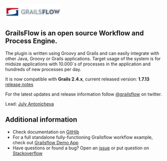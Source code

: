 ![](https://github.com/OpusCapita/grailsflow-app/blob/master/web-app/images/layout/grailsflowLogo.jpg)

## GrailsFlow is an open source Workflow and Process Engine.

The plugin is written using Groovy and Grails and can easily integrate with other Java, Groovy or Grails applications. Target usage of the system is for midsize applications with 10.000´s of processes in the application and hundreds of new processes per day.

It is now compatible with **Grails 2.4.x**, current released version: **1.7.13** [release notes](https://github.com/OpusCapita/grailsflow-core-plugin/releases/tag/1.7.13)

For the latest updates and release information follow [@grailsflow](https://twitter.com/grailsflow) on twitter.

Lead: [July Antonicheva](https://github.com/julyantonicheva)

## Additional information

* Check documentation on [GitHib](http://opuscapita.github.io/grailsflow-core-plugin/)
* For a full standalone fully-functioning Grailsflow workflow example, check out [Grailsflow Demo App](https://github.com/OpusCapita/grailsflow-app)
* Have questions or found a bug? Open an [issue](https://github.com/OpusCapita/grailsflow-core-plugin/issues) or put question on [Stackoverflow](http://stackoverflow.com/tags/grailsflow)
